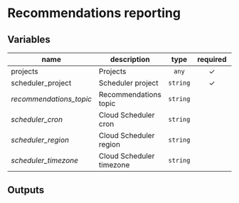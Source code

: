# Recommendations reporting

<!-- BEGIN TFDOC -->
## Variables

| name | description | type | required | default |
|---|---|:---: |:---:|:---:|
| projects | Projects | <code title="">any</code> | ✓ |  |
| scheduler_project | Scheduler project | <code title="">string</code> | ✓ |  |
| *recommendations_topic* | Recommendations topic | <code title="">string</code> |  | <code title=""></code> |
| *scheduler_cron* | Cloud Scheduler cron | <code title="">string</code> |  | <code title="">0 4 * * *</code> |
| *scheduler_region* | Cloud Scheduler region | <code title="">string</code> |  | <code title="">europe-west1</code> |
| *scheduler_timezone* | Cloud Scheduler timezone | <code title="">string</code> |  | <code title="">Etc/UTC</code> |

## Outputs

<!-- END TFDOC -->
